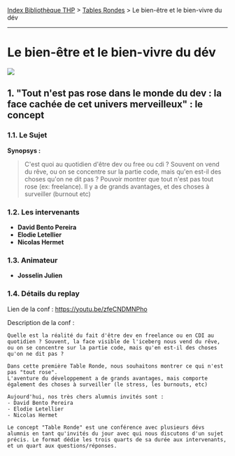 [Index Bibliothèque THP](https://github.com/TheHackingProject/bibliotheque-THP/wiki) > [Tables Rondes](https://github.com/TheHackingProject/bibliotheque-THP/wiki/tables_rondes.md) > Le bien-être et le bien-vivre du dév

___

# Le bien-être et le bien-vivre du dév

![](https://picsum.photos/1024/400)


## 1. "Tout n'est pas rose dans le monde du dev : la face cachée de cet univers merveilleux" : le concept

### 1.1. Le Sujet

**Synopsys :** 
>C'est quoi au quotidien d'être dev ou free ou cdi ? Souvent on vend du rêve, ou on se concentre sur la partie code, mais qu'en est-il des choses qu'on ne dit pas ? Pouvoir montrer que tout n'est pas tout rose (ex: freelance). Il y a de grands avantages, et des choses à surveiller (burnout etc)

### 1.2. Les intervenants

- **David Bento Pereira**
- **Elodie Letellier**
- **Nicolas Hermet**

### 1.3. Animateur

- **Josselin Julien**

### 1.4. Détails du replay

Lien de la conf : https://youtu.be/zfeCNDMNPho

Description de la conf :

```
Quelle est la réalité du fait d'être dev en freelance ou en CDI au quotidien ? Souvent, la face visible de l'iceberg nous vend du rêve, ou on se concentre sur la partie code, mais qu'en est-il des choses qu'on ne dit pas ?

Dans cette première Table Ronde, nous souhaitons montrer ce qui n'est pas "tout rose". 
L'aventure du développement a de grands avantages, mais comporte également des choses à surveiller (le stress, les burnouts, etc)

Aujourd'hui, nos très chers alumnis invités sont :
- David Bento Pereira
- Elodie Letellier
- Nicolas Hermet

Le concept "Table Ronde" est une conférence avec plusieurs dévs alumnis en tant qu'invités du jour avec qui nous discutons d'un sujet précis. Le format dédie les trois quarts de sa durée aux intervenants, et un quart aux questions/réponses.
```